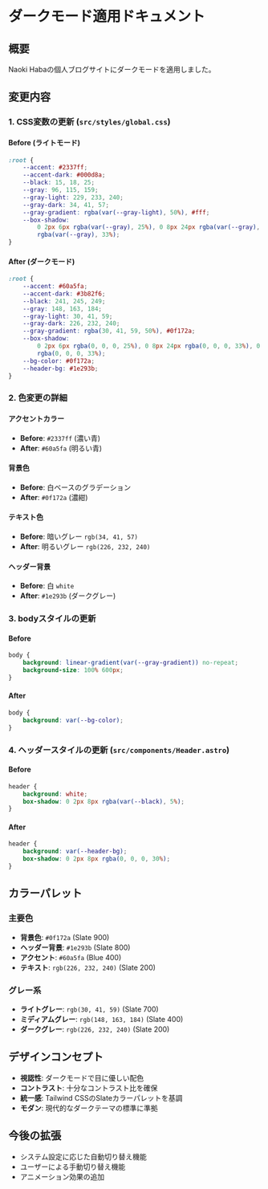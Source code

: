 # ダークモード適用ドキュメント

## 概要
Naoki Habaの個人ブログサイトにダークモードを適用しました。

## 変更内容

### 1. CSS変数の更新 (`src/styles/global.css`)

#### Before (ライトモード)
```css
:root {
    --accent: #2337ff;
    --accent-dark: #000d8a;
    --black: 15, 18, 25;
    --gray: 96, 115, 159;
    --gray-light: 229, 233, 240;
    --gray-dark: 34, 41, 57;
    --gray-gradient: rgba(var(--gray-light), 50%), #fff;
    --box-shadow:
        0 2px 6px rgba(var(--gray), 25%), 0 8px 24px rgba(var(--gray), 33%), 0 16px 32px
        rgba(var(--gray), 33%);
}
```

#### After (ダークモード)
```css
:root {
    --accent: #60a5fa;
    --accent-dark: #3b82f6;
    --black: 241, 245, 249;
    --gray: 148, 163, 184;
    --gray-light: 30, 41, 59;
    --gray-dark: 226, 232, 240;
    --gray-gradient: rgba(30, 41, 59, 50%), #0f172a;
    --box-shadow:
        0 2px 6px rgba(0, 0, 0, 25%), 0 8px 24px rgba(0, 0, 0, 33%), 0 16px 32px
        rgba(0, 0, 0, 33%);
    --bg-color: #0f172a;
    --header-bg: #1e293b;
}
```

### 2. 色変更の詳細

#### アクセントカラー
- **Before**: `#2337ff` (濃い青)
- **After**: `#60a5fa` (明るい青)

#### 背景色
- **Before**: 白ベースのグラデーション
- **After**: `#0f172a` (濃紺)

#### テキスト色
- **Before**: 暗いグレー `rgb(34, 41, 57)`
- **After**: 明るいグレー `rgb(226, 232, 240)`

#### ヘッダー背景
- **Before**: 白 `white`
- **After**: `#1e293b` (ダークグレー)

### 3. bodyスタイルの更新

#### Before
```css
body {
    background: linear-gradient(var(--gray-gradient)) no-repeat;
    background-size: 100% 600px;
}
```

#### After
```css
body {
    background: var(--bg-color);
}
```

### 4. ヘッダースタイルの更新 (`src/components/Header.astro`)

#### Before
```css
header {
    background: white;
    box-shadow: 0 2px 8px rgba(var(--black), 5%);
}
```

#### After
```css
header {
    background: var(--header-bg);
    box-shadow: 0 2px 8px rgba(0, 0, 0, 30%);
}
```

## カラーパレット

### 主要色
- **背景色**: `#0f172a` (Slate 900)
- **ヘッダー背景**: `#1e293b` (Slate 800)
- **アクセント**: `#60a5fa` (Blue 400)
- **テキスト**: `rgb(226, 232, 240)` (Slate 200)

### グレー系
- **ライトグレー**: `rgb(30, 41, 59)` (Slate 700)
- **ミディアムグレー**: `rgb(148, 163, 184)` (Slate 400)
- **ダークグレー**: `rgb(226, 232, 240)` (Slate 200)

## デザインコンセプト
- **視認性**: ダークモードで目に優しい配色
- **コントラスト**: 十分なコントラスト比を確保
- **統一感**: Tailwind CSSのSlateカラーパレットを基調
- **モダン**: 現代的なダークテーマの標準に準拠

## 今後の拡張
- システム設定に応じた自動切り替え機能
- ユーザーによる手動切り替え機能
- アニメーション効果の追加